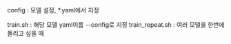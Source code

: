 config : 모델 설정, \*.yaml에서 지정

train.sh : 해당 모델 yaml이름 --config로 지정
train_repeat.sh : 여러 모델을 한번에 돌리고 싶을 때